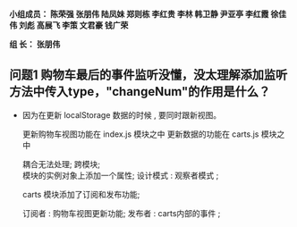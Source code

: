 

**小组成员： 陈荣强 张朋伟 陆凤妹  郑则栋 李红贵 李林 韩卫静 尹亚亭 李红霞  徐佳伟  刘彪  高展飞 李策  文君豪 钱广荣**

**组       长： 张朋伟**


## 问题1  购物车最后的事件监听没懂，没太理解添加监听方法中传入type，"changeNum"的作用是什么？

*  因为在更新 localStorage 数据的时候 , 要同时跟新视图。
   
    更新购物车视图功能在 index.js  模块之中
    更新数据的功能在     carts.js  模块之中 
    
    耦合无法处理;   跨模块;  
    模块的实例对象上添加一个属性;
    设计模式 : 观察者模式 ;

    carts 模块添加了订阅和发布功能;
    
    订阅者 : 购物车视图更新功能;
    发布者 : carts内部的事件  ;
